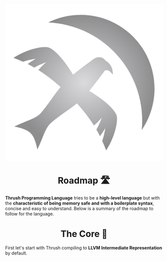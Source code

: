 <p align="center">
  <img src= "https://github.com/Thrush-Lang/.github/blob/main/assets/Thrush.png" alt= "logo" style= "width: 2hv; height: 2hv;"> </img>
</p>

<h1 align="center">Roadmap 🛣️</h1> 

**Thrush Programming Language** tries to be a **high-level language** but with the **characteristic of being memory safe and with a boilerplate syntax**, concise and easy to understand. Below is a summary of the roadmap to follow for the language.

<h1 align="center">The Core 💎</h1>

First let's start with Thrush compiling to **LLVM Intermediate Representation** by default.
